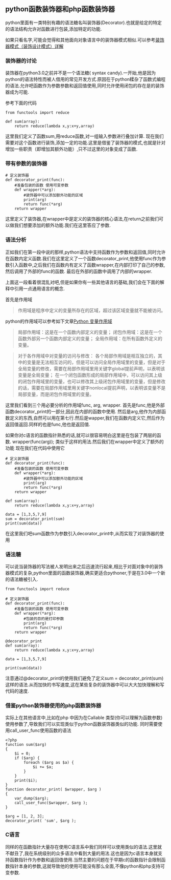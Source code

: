 ## python函数装饰器和php函数装饰器

python里面有一类特别有趣的语法糖名叫装饰器(Decorator).也就是给定的特定的语法结构允许对函数进行包装,添加特定的功能.

如果只看名字,可能会觉得和其他面向对象语言中的装饰器模式相似.可以参考[装饰器模式（装饰设计模式）详解](http://c.biancheng.net/view/1366.html)

### 装饰器的讨论

装饰器在python3.0之前并不是一个语法糖( syntax candy).一开始,他是因为python的语法特性而被人借用的常见开发方式.原因在于python糅杂了函数式编程的语法.允许吧函数作为参数参数和返回值使用,同时允许使用闭包的存在是的装饰器成为可能.

参考下面的代码

```
from functools import reduce

def sum(array):
    return reduce(lambda x,y:x+y,array)
```


这里我们定义了函数sum,用reduce函数,对一组输入参数进行叠加计算.
现在我们需要对这个函数进行装饰,添加一定的功能.这里是借鉴了装饰器的模式,也就是针对增加一些职责（即增加其额外功能）,只不过这里的对象变成了函数.

### 带有参数的装饰器

```
# 定义装饰器
def decorator_print(func):
    #准备包装的函数 使用可变参数
    def wrapper(*arg):
        #装饰器中可以添加额外功能的区域
        print(arg)
        return func(*arg)
    return wrapper
```
这里定义了装饰器,在wrapper中是定义的装饰器的核心语法,在return之前我们可以做我们想要添加的额外功能.我们在这里答应了参数.


### 语法分析

正如我们在第一段中说的那样,python语法中支持函数作为参数和返回值,同时允许在函数内定义函数.我们在这里定义了一个函数decorator_print,他使用func作为参数引入函数中,之后我们在函数内有定义了函数wrapper,在内部打印了自己的参数,然后调用了外部的func的函数.
最后在外部的函数中调用了内部的wrapper.

上面这一段看着很混乱对吧,但是如果你有一些其他语言的基础,我们会在下面的解释中引用一点通用语言的概念.

首先是作用域
>作用域是程序中定义的变量所存在的区域，超过该区域变量就不能被访问。

python的作用域可以参考如下文章[Python 变量作用域](https://blog.csdn.net/cc7756789w/article/details/46635383)
>局部作用域：这是在一个函数内部定义的变量；
闭包作用域：这是在一个函数外部另一个函数内部定义的变量；
全局作用域：在所有函数外定义的变量。

>对于各作用域中对变量的访问与修改：
各个局部作用域是相互独立的，其中的变量是无法相互访问的，但是可以访问全局作用域里的变量，但是对于全局变量的修改，需要在局部作用域里用关键字global提前声明，以表明该变量是全局变量；
在一个闭包函数形成的局部作用域中，可以访问其上级的闭包作用域里的变量，也可以修改其上级闭包作用域里的变量，但是修改的话，需要在局部作用域里用关键字nonlocal提前声明，以表明该变量不是局部变量，而是闭包作用域里的变量。

这里我们看到三个用必要分析的作用域func, arg, wrapper.
首先是func,他是外部函数decorator_print的一部分,因此在内部的函数中使用.
然后是arg,他作为内部函数定义的东西,自然可以用在第七行.然后是wapper,我们在函数内定义它,然后作为返回值返回.同样的也是func,他也是返回值.

如果你对c语言的函数指针熟悉的话,就可以很容易明白这里是在包装了两层的函数.
wrapper(func(arg)); 类似于这样的用法.然后我们在wrapper中定义了额外的功能
现在我们在代码中使用它
```
# 定义装饰器
def decorator_print(func):
    #准备包装的函数 使用可变参数
    def wrapper(*arg):
        #装饰器中可以添加额外功能的区域
        print(arg)
        return func(*arg)
    return wrapper

def sum(array):
    return reduce(lambda x,y:x+y,array)

data = [1,3,5,7,9]
sum = decorator_print(sum)
print(sum(data))
```
在这里我们吧sum函数作为参数引入decorator_print中,从而实现了对装饰器的使用

### 语法糖
可以说当装饰器的写法被人发明出来之后迅速流行起来,相比于对面对象中的装饰器模式的复杂,python里面的函数装饰器,确实更适合pythoner,于是在3.0中一个新的语法糖被引入.

```
from functools import reduce

# 定义装饰器
def decorator_print(func):
    #准备包装的函数 使用可变参数
    def wrapper(*arg):
        #包装的目的是打印参数
        print(arg)
        return func(*arg)
    return wrapper

@decorator_print
def sum(array):
    return reduce(lambda x,y:x+y,array)

data = [1,3,5,7,9]

print(sum(data))
```
注意通过@decorator_print的使用我们避免了定义sum = decorator_print(sum)这样的语法.从而加快的书写速度,这在某些复杂的装饰器中可以大大加快理解和写代码的速度.

### 借鉴python装饰器使用的php函数装饰器
实际上在其他语言中,比如在php 中因为在Callable 类型(你可以理解为函数参数)使用参数了,导致我们可以实现类似于python函数装饰器类似的功能.
同时需要使用call_user_func使用函数的语法

```
<?php
function sum($arg)
{
    $i = 0;
    if ($arg) {
        foreach ($arg as $a) {
            $i += $a;
        }
    }
    print($i);
}
function decorator_print( $wrapper, $arg )
{
    var_dump($arg);
    call_user_func($wrapper, $arg );
}

$arg = [1, 2, 3];
decorator_print( 'sum', $arg );

```

### C语言
同样的在函数指针大量存在使用C语言系中我们同样可以使用类似的语法.这里就不献丑了,我在系统级别的众多语法中看到大量的用法.这也是因为c语言本身就支持函数指针作为参数和返回值使用.当然主要的问题在于早期c的函数指针会限制函数指针本身的参数,这就导致他的使用可能没有那么全面,不像python和php支持可变参数.
